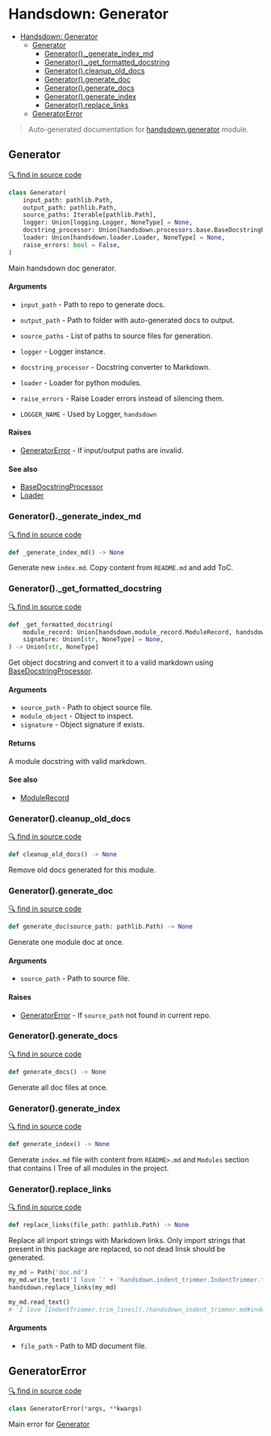 # Handsdown: Generator

- [Handsdown: Generator](#handsdown-generator)
  - [Generator](#generator)
    - [Generator()._generate_index_md](#generator_generate_index_md)
    - [Generator()._get_formatted_docstring](#generator_get_formatted_docstring)
    - [Generator().cleanup_old_docs](#generatorcleanup_old_docs)
    - [Generator().generate_doc](#generatorgenerate_doc)
    - [Generator().generate_docs](#generatorgenerate_docs)
    - [Generator().generate_index](#generatorgenerate_index)
    - [Generator().replace_links](#generatorreplace_links)
  - [GeneratorError](#generatorerror)

> Auto-generated documentation for [handsdown.generator](../handsdown/generator.py) module.

## Generator

[🔍 find in source code](../handsdown/generator.py#L19)

```python
class Generator(
    input_path: pathlib.Path,
    output_path: pathlib.Path,
    source_paths: Iterable[pathlib.Path],
    logger: Union[logging.Logger, NoneType] = None,
    docstring_processor: Union[handsdown.processors.base.BaseDocstringProcessor, NoneType] = None,
    loader: Union[handsdown.loader.Loader, NoneType] = None,
    raise_errors: bool = False,
)
```

Main handsdown doc generator.

#### Arguments

- `input_path` - Path to repo to generate docs.
- `output_path` - Path to folder with auto-generated docs to output.
- `source_paths` - List of paths to source files for generation.
- `logger` - Logger instance.
- `docstring_processor` - Docstring converter to Markdown.
- `loader` - Loader for python modules.
- `raise_errors` - Raise Loader errors instead of silencing them.

- `LOGGER_NAME` - Used by Logger, `handsdown`

#### Raises

- [GeneratorError](#generatorerror) - If input/output paths are invalid.

#### See also

- [BaseDocstringProcessor](./handsdown_processors_base.md#basedocstringprocessor)
- [Loader](./handsdown_loader.md#loader)

### Generator()._generate_index_md

[🔍 find in source code](../handsdown/generator.py#L342)

```python
def _generate_index_md() -> None
```

Generate new `index.md`. Copy content from `README.md` and add ToC.

### Generator()._get_formatted_docstring

[🔍 find in source code](../handsdown/generator.py#L286)

```python
def _get_formatted_docstring(
    module_record: Union[handsdown.module_record.ModuleRecord, handsdown.module_record.ModuleObjectRecord],
    signature: Union[str, NoneType] = None,
) -> Union[str, NoneType]
```

Get object docstring and convert it to a valid markdown using
[BaseDocstringProcessor](./handsdown_processors_base.md#basedocstringprocessor).

#### Arguments

- `source_path` - Path to object source file.
- `module_object` - Object to inspect.
- `signature` - Object signature if exists.

#### Returns

A module docstring with valid markdown.

#### See also

- [ModuleRecord](./handsdown_module_record.md#modulerecord)

### Generator().cleanup_old_docs

[🔍 find in source code](../handsdown/generator.py#L103)

```python
def cleanup_old_docs() -> None
```

Remove old docs generated for this module.

### Generator().generate_doc

[🔍 find in source code](../handsdown/generator.py#L123)

```python
def generate_doc(source_path: pathlib.Path) -> None
```

Generate one module doc at once.

#### Arguments

- `source_path` - Path to source file.

#### Raises

- [GeneratorError](#generatorerror) - If `source_path` not found in current repo.

### Generator().generate_docs

[🔍 find in source code](../handsdown/generator.py#L178)

```python
def generate_docs() -> None
```

Generate all doc files at once.

### Generator().generate_index

[🔍 find in source code](../handsdown/generator.py#L192)

```python
def generate_index() -> None
```

Generate `index.md` file with content from `README>.md` and `Modules` section that
contains I Tree of all modules in the project.

### Generator().replace_links

[🔍 find in source code](../handsdown/generator.py#L219)

```python
def replace_links(file_path: pathlib.Path) -> None
```

Replace all import strings with Markdown links. Only import strings that present in this
package are replaced, so not dead linsk should be generated.

```python
my_md = Path('doc.md')
my_md.write_text('I love `' + 'handsdown.indent_trimmer.IndentTrimmer.trim_lines` function!')
handsdown.replace_links(my_md)

my_md.read_text()
# 'I love [IndentTrimmer.trim_lines](./handsdown_indent_trimmer.md#indenttrimmertrim_lines) function!'
```

#### Arguments

- `file_path` - Path to MD document file.

## GeneratorError

[🔍 find in source code](../handsdown/generator.py#L13)

```python
class GeneratorError(*args, **kwargs)
```

Main error for [Generator](#generator)
